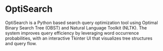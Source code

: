 # OptiSearch
OptiSearch is a Python based search query optimization tool using Optimal Binary Search Tree (OBST) and Natural Language Toolkit (NLTK). The system improves query efficiency by leveraging word occurrence probabilities, with an interactive Tkinter UI that visualizes tree structures and query flow.
